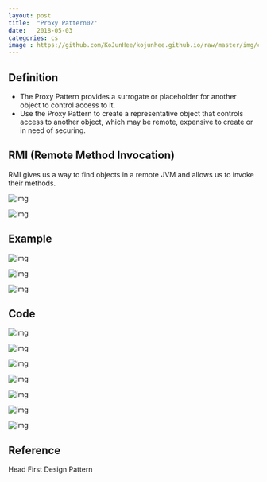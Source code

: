 ```yaml
---
layout: post
title:  "Proxy Pattern02"
date:   2018-05-03
categories: cs
image : https://github.com/KoJunHee/kojunhee.github.io/raw/master/img/cs_img.jpg
---
```


## Definition

- The Proxy Pattern provides a surrogate or placeholder for another object to control access to it. 
- Use the Proxy Pattern to create a representative object that controls access to another object, which may be remote, expensive to create or in need of securing. 

## RMI (Remote Method Invocation)

RMI gives us a way to find objects in a remote JVM and allows us to invoke their methods. 

![img](https://github.com/KoJunHee/kojunhee.github.io/raw/master/img/rmi01.png)

![img](https://github.com/KoJunHee/kojunhee.github.io/raw/master/img/rmi02.png)

## Example

![img](https://github.com/KoJunHee/kojunhee.github.io/raw/master/img/rmiexample01.png)

![img](https://github.com/KoJunHee/kojunhee.github.io/raw/master/img/rmiexample02.png)

![img](https://github.com/KoJunHee/kojunhee.github.io/raw/master/img/rmiexample03.png)

## Code

![img](https://github.com/KoJunHee/kojunhee.github.io/raw/master/img/rmicode01.png)

![img](https://github.com/KoJunHee/kojunhee.github.io/raw/master/img/rmicode02.png)

![img](https://github.com/KoJunHee/kojunhee.github.io/raw/master/img/rmicode03.png)

![img](https://github.com/KoJunHee/kojunhee.github.io/raw/master/img/rmicode04.png)

![img](https://github.com/KoJunHee/kojunhee.github.io/raw/master/img/rmicode05.png)

![img](https://github.com/KoJunHee/kojunhee.github.io/raw/master/img/rmicode06.png)

![img](https://github.com/KoJunHee/kojunhee.github.io/raw/master/img/rmicode07.png)

## Reference

Head First Design Pattern